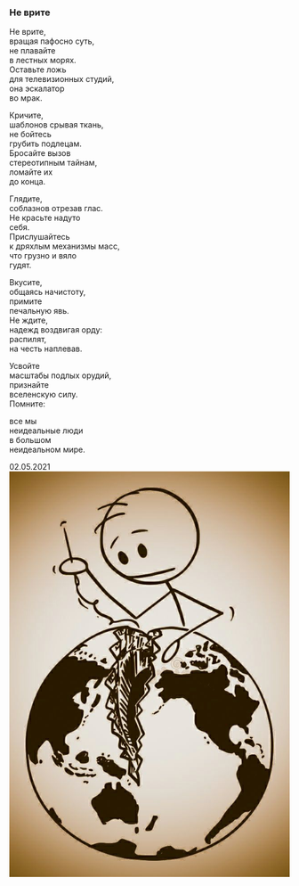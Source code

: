 ### Не врите  
  
Не врите,  
вращая пафосно суть,  
не плавайте  
в лестных морях.  
Оставьте ложь  
для телевизионных студий,  
она эскалатор   
во мрак.  
  
Кричите,  
шаблонов срывая ткань,  
не бойтесь  
грубить подлецам.  
Бросайте вызов  
стереотипным тайнам,  
ломайте их  
до конца.  
  
Глядите,  
соблазнов отрезав глас.  
Не красьте надуто   
себя.  
Прислушайтесь  
к дряхлым механизмы масс,  
что грузно и вяло  
гудят.  
  
Вкусите,  
общаясь начистоту,  
примите  
печальную явь.  
Не ждите,  
надежд воздвигая орду:  
распилят,  
на честь наплевав.  
  
Усвойте  
масштабы подлых орудий,  
признайте  
вселенскую силу.  
Помните:  
  
все мы  
неидеальные люди  
в большом  
неидеальном мире.  
  
  
  
02.05.2021  
![](img/img.jpg)